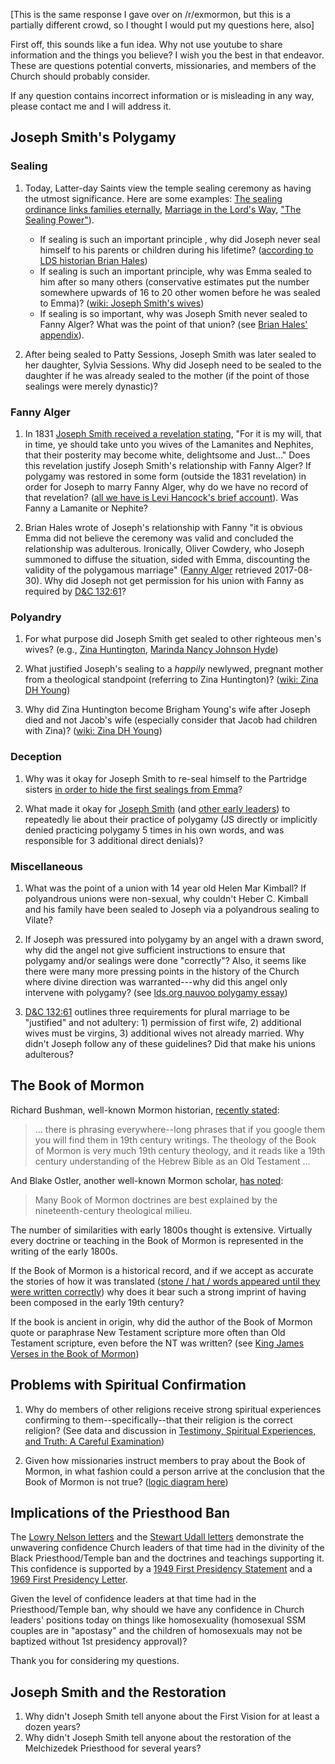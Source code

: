 [This is the same response I gave over on /r/exmormon, but this is a partially different crowd, so I thought I would put my questions here, also]

First off, this sounds like a fun idea.  Why not use youtube to share information and the things you believe?  I wish you the best in that endeavor.
These are questions potential converts, missionaries, and members of the Church should probably consider.

If any question contains incorrect information or is misleading in any way, please contact me and I will address it.

## Joseph Smith's Polygamy

### Sealing

1. Today, Latter-day Saints view the temple sealing ceremony as having the utmost significance.  Here are some examples: [The sealing ordinance links families eternally](https://www.lds.org/ensign/2011/09/the-sealing-ordinance-links-families-eternally?lang=eng), [Marriage in the Lord's Way](https://www.lds.org/ensign/1998/06/marriage-in-the-lords-way-part-one?lang=eng), ["The Sealing Power"](https://www.lds.org/media-library/video/2011-03-121-the-sealing-power?lang=eng)).

    * If sealing is such an important principle , why did Joseph never seal himself to his parents or children during his lifetime? ([according to LDS historian Brian Hales](https://www.reddit.com/r/exmormon/comments/66kueg/til_joseph_smith_was_never_sealed_to_his_parents/))
    * If sealing is such an important principle, why was Emma sealed to him after so many others (conservative estimates put the number somewhere upwards of 16 to 20 other women before he was sealed to Emma)? ([wiki: Joseph Smith's wives](https://en.wikipedia.org/wiki/List_of_Joseph_Smith%27s_wives))
    * If sealing is so important, why was Joseph Smith never sealed to Fanny Alger?  What was the point of that union? (see [Brian Hales' appendix](http://josephsmithspolygamy.org/wordpress/wp-content/uploads/2017/03/Fanny-Alger-Appendix-D.pdf)).

1. After being sealed to Patty Sessions, Joseph Smith was later sealed to her daughter, Sylvia Sessions.  Why did Joseph need to be sealed to the daughter if he was already sealed to the mother (if the point of those sealings were merely dynastic)?

### Fanny Alger
    
1. In 1831 [Joseph Smith received a revelation stating](http://signaturebookslibrary.org/the-joseph-smith-revelations-14-appendix-e/), "For it is my will, that in time, ye should take unto you wives of the Lamanites and Nephites, that their posterity may become white, delightsome and Just..."  Does this revelation justify Joseph Smith's relationship with Fanny Alger?  If polygamy was restored in some form (outside the 1831 revelation) in order for Joseph to marry Fanny Alger, why do we have no record of that revelation? ([all we have is Levi Hancock's brief account](http://josephsmithspolygamy.org/plural-wives-overview/fanny-alger/)).  Was Fanny a Lamanite or Nephite?

1. Brian Hales wrote of Joseph's relationship with Fanny "it is obvious Emma did not believe the ceremony was valid and concluded the relationship was adulterous. Ironically, Oliver Cowdery, who Joseph summoned to diffuse the situation, sided with Emma, discounting the validity of the polygamous marriage" ([Fanny Alger](http://josephsmithspolygamy.org/plural-wives-overview/fanny-alger/) retrieved 2017-08-30).  Why did Joseph not get permission for his union with Fanny as required by [D&C 132:61](https://www.lds.org/scriptures/dc-testament/dc/132.61)?

### Polyandry

1. For what purpose did Joseph Smith get sealed to other righteous men's wives? (e.g., [Zina Huntington](http://josephsmithspolygamy.org/plural-wives-overview/zina-diantha-huntington/), [Marinda Nancy Johnson Hyde](http://josephsmithspolygamy.org/plural-wives-overview/marinda-nancy-johnson/))

1. What justified Joseph's sealing to a _happily_ newlywed, pregnant mother from a theological standpoint (referring to Zina Huntington)? ([wiki: Zina DH Young](https://en.wikipedia.org/wiki/Zina_D._H._Young))

1. Why did Zina Huntington become Brigham Young's wife after Joseph died and not Jacob's wife (especially consider that Jacob had children with Zina)? ([wiki: Zina DH Young](https://en.wikipedia.org/wiki/Zina_D._H._Young))

### Deception

1. Why was it okay for Joseph Smith to re-seal himself to the Partridge sisters [in order to hide the first sealings from Emma](https://imgur.com/a/oscY6)?

1. What made it okay for [Joseph Smith](https://mormonbandwagon.com/bwv549/joseph-smiths-polygamy-denials/) (and [other early leaders](https://docs.google.com/viewer?url=https://github.com/faenrandir/a_careful_examination/raw/69633bdccecc8190bf00976faa6ad162083b2f59/documents/polygamy/denials/denial_analysis.pdf)) to repeatedly lie about their practice of polygamy (JS directly or implicitly denied practicing polygamy 5 times in his own words, and was responsible for 3 additional direct denials)?

### Miscellaneous

1. What was the point of a union with 14 year old Helen Mar Kimball?  If polyandrous unions were non-sexual, why couldn't Heber C. Kimball and his family have been sealed to Joseph via a polyandrous sealing to Vilate?

1. If Joseph was pressured into polygamy by an angel with a drawn sword, why did the angel not give sufficient instructions to ensure that polygamy and/or sealings were done "correctly"?  Also, it seems like there were many more pressing points in the history of the Church where divine direction was warranted---why did this angel only intervene with polygamy? (see [lds.org nauvoo polygamy essay](https://www.lds.org/topics/plural-marriage-in-kirtland-and-nauvoo?lang=eng))

1. [D&C 132:61](https://www.lds.org/scriptures/dc-testament/dc/132.61) outlines three requirements for plural marriage to be "justified" and not adultery: 1) permission of first wife, 2) additional wives must be virgins, 3) additional wives not already married.  Why didn't Joseph follow any of these guidelines?  Did that make his unions adulterous?

## The Book of Mormon

Richard Bushman, well-known Mormon historian, [recently stated](https://docs.google.com/viewer?url=https://github.com/faenrandir/a_careful_examination/raw/49dfa3ec8b053e283fcd0643764907e3ccdf112c/documents/book_of_mormon/richard_bushman_on_nineteenth_century_theology_in_bom.pdf):

> ... there is phrasing everywhere--long phrases that if you google them you will find them in 19th century writings.  The theology of the Book of Mormon is very much 19th century theology, and it reads like a 19th century understanding of the Hebrew Bible as an Old Testament ...

And Blake Ostler, another well-known Mormon scholar, [has noted](https://www.dialoguejournal.com/wp-content/uploads/sbi/articles/Dialogue_V20N01_68.pdf):

> Many Book of Mormon doctrines are best explained by the nineteenth-century theological milieu.

The number of similarities with early 1800s thought is extensive.  Virtually every doctrine or teaching in the Book of Mormon is represented in the writing of the early 1800s.

If the Book of Mormon is a historical record, and if we accept as accurate the stories of how it was translated ([stone / hat / words appeared until they were written correctly](https://www.lds.org/ensign/1993/07/a-treasured-testament?lang=eng)) why does it bear such a strong imprint of having been composed in the early 19th century?

If the book is ancient in origin, why did the author of the Book of Mormon quote or paraphrase New Testament scripture more often than Old Testament scripture, even before the NT was written? (see [King James Verses in the Book of Mormon](http://bookofmormondepot.com/kjv-verses/))

## Problems with Spiritual Confirmation

1. Why do members of other religions receive strong spiritual experiences confirming to them--specifically--that their religion is the correct religion?  (See data and discussion in [Testimony, Spiritual Experiences, and Truth: A Careful Examination](https://mormonbandwagon.com/bwv549/testimony-spiritual-experiences-truth-careful-examination/))

1. Given how missionaries instruct members to pray about the Book of Mormon, in what fashion could a person arrive at the conclusion that the Book of Mormon is not true? ([logic diagram here](https://docs.google.com/viewer?url=https://github.com/faenrandir/a_careful_examination/raw/4f3ac030a39f9e572b7a1835e93e8c30a2c2f9fa/documents/hermetically_sealed_stacked_deck/bom-standalone.pdf))

## Implications of the Priesthood Ban

The [Lowry Nelson letters](http://www.mormonstories.org/other/Lowry_Nelson_1st_Presidency_Exchange.pdf) and the [Stewart Udall letters](https://archive.org/stream/StewartUdallConscienceOfAJackMormon/StuartUdall-OpenLetterOnRaceAndConsequencesOfConscience#page/n0/mode/1up) demonstrate the unwavering confidence Church leaders of that time had in the divinity of the Black Priesthood/Temple ban and the doctrines and teachings supporting it.  This confidence is supported by a [1949 First Presidency Statement](http://en.fairmormon.org/Mormonism_and_racial_issues/Blacks_and_the_priesthood/Statements) and a [1969 First Presidency Letter](https://archive.org/stream/improvementera7302unse#page/n71/mode/2up).

Given the level of confidence leaders at that time had in the Priesthood/Temple ban, why should we have any confidence in Church leaders' positions today on things like homosexuality (homosexual SSM couples are in "apostasy" and the children of homosexuals may not be baptized without 1st presidency approval)?

Thank you for considering my questions.

## Joseph Smith and the Restoration

1. Why didn't Joseph Smith tell anyone about the First Vision for at least a dozen years?
1. Why didn't Joseph Smith tell anyone about the restoration of the Melchizedek Priesthood for several years?
